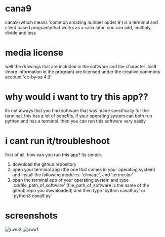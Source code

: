# cana9
cana9 (which means 'common amazing number adder 9') is a terminal and client based program\nthat works as a calculator. you can add, multiply, divide and less

# media license
well the drawings that are included in the software and the character itself (more information in the program) are licensed under the creative commons account 'cc-by-sa 4.0'

# why would i want to try this app??
its not always that you find software that was made specifically for the terminal, this has a lot of benefits, if your operating system can both run python and has a terminal. then you can run this software very easily

# i cant run it/troubleshoot
first of all, how can you run this app? its simple.
1. download the github repository
2. open your terminal app (the one that comes in your operating system) and install the following modules: 'climage', and 'termcolor'
3. open the terminal app of your operating system and type 'cd/file_path_of_software' (file_path_of_software is the name of the github repo you downloaded) and then type 'python cana9.py' or 'python3 cana9.py'

# screenshots
![uwu3](https://github.com/01adrianrdgz/cana9/assets/149033599/4746a671-aa70-4d26-94b9-52e2d9669fb5)
![uwu1](https://github.com/01adrianrdgz/cana9/assets/149033599/b549ba1d-975c-42a5-8484-8be5f6f48402)
